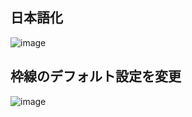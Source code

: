 ## 日本語化
![image](https://user-images.githubusercontent.com/1501327/162857932-639f3c77-871c-498a-981a-0eebc07a69d5.png)

## 枠線のデフォルト設定を変更
![image](https://user-images.githubusercontent.com/1501327/162858291-66b9e227-310a-4626-be27-820204d8a29d.png)
